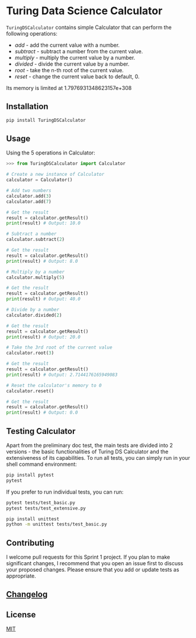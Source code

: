 # Turing Data Science Calculator

`TuringDSCalculator` contains simple Calculator that can perform the following operations:

-   _add_ - add the current value with a number.
-   _subtract_ - subtract a number from the current value.
-   _multiply_ - multiply the current value by a number.
-   _divided_ - divide the current value by a number.
-   _root_ - take the n-th root of the current value.
-   _reset_ - change the current value back to default, 0.

Its memory is limited at 1.7976931348623157e+308

## Installation

```sh
pip install TuringDSCalculator
```

## Usage

Using the 5 operations in Calculator:

```python
>>> from TuringDSCalculator import Calculator

# Create a new instance of Calculator
calculator = Calculator()

# Add two numbers
calculator.add(3)
calculator.add(7)

# Get the result
result = calculator.getResult()
print(result) # Output: 10.0

# Subtract a number
calculator.subtract(2)

# Get the result
result = calculator.getResult()
print(result) # Output: 8.0

# Multiply by a number
calculator.multiply(5)

# Get the result
result = calculator.getResult()
print(result) # Output: 40.0

# Divide by a number
calculator.divided(2)

# Get the result
result = calculator.getResult()
print(result) # Output: 20.0

# Take the 3rd root of the current value
calculator.root(3)

# Get the result
result = calculator.getResult()
print(result) # Output: 2.7144176165949083

# Reset the calculator's memory to 0
calculator.reset()

# Get the result
result = calculator.getResult()
print(result) # Output: 0.0

```

## Testing Calculator
Apart from the preliminary doc test, the main tests are divided into 2 versions - the basic functionalities of Turing DS Calculator and the extensiveness of its capabilities. To run all tests, you can simply run in your shell command environment:
```sh
pip install pytest
pytest
```
If you prefer to run individual tests, you can run:
```sh
pytest tests/test_basic.py
pytest tests/test_extensive.py

pip install unittest
python -m unittest tests/test_basic.py

```

## Contributing
I welcome pull requests for this Sprint 1 project. If you plan to make significant changes, I recommend that you open an issue first to discuss your proposed changes. Please ensure that you add or update tests as appropriate.

## [Changelog](CHANGELOG.md)

## License

[MIT](https://choosealicense.com/licenses/mit/)
